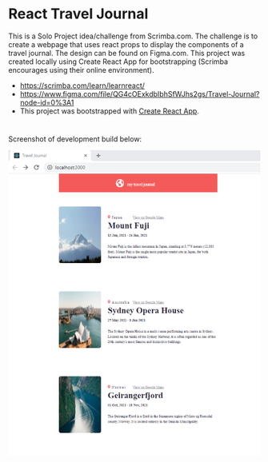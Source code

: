 # React Travel Journal


This is a Solo Project idea/challenge from Scrimba.com. The challenge is to create a webpage that uses react props to display the components of a travel journal. The design can be found on Figma.com. This project was created locally using Create React App for bootstrapping (Scrimba encourages using their online environment).


* https://scrimba.com/learn/learnreact/
* https://www.figma.com/file/QG4cOExkdbIbhSfWJhs2gs/Travel-Journal?node-id=0%3A1
* This project was bootstrapped with [Create React App](https://github.com/facebook/create-react-app).



#

Screenshot of development build below:

![Screenshot](images/screenshot.png) 